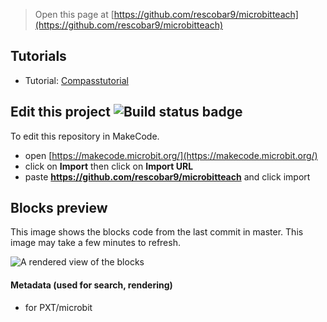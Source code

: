 
> Open this page at [https://github.com/rescobar9/microbitteach](https://github.com/rescobar9/microbitteach)

## Tutorials

* Tutorial: [Compasstutorial](/Compasstutorial)

## Edit this project ![Build status badge](https://github.com/rescobar9/microbitteach/workflows/MakeCode/badge.svg)

To edit this repository in MakeCode.

* open [https://makecode.microbit.org/](https://makecode.microbit.org/)
* click on **Import** then click on **Import URL**
* paste **https://github.com/rescobar9/microbitteach** and click import

## Blocks preview

This image shows the blocks code from the last commit in master.
This image may take a few minutes to refresh.

![A rendered view of the blocks](https://github.com/rescobar9/microbitteach/raw/master/.github/makecode/blocks.png)

#### Metadata (used for search, rendering)

* for PXT/microbit
<script src="https://makecode.com/gh-pages-embed.js"></script><script>makeCodeRender("{{ site.makecode.home_url }}", "{{ site.github.owner_name }}/{{ site.github.repository_name }}");</script>
